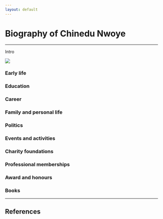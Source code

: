 ```yaml
---
layout: default
---
```

# Biography of Chinedu Nwoye
----------------------------

Intro


[![](https://img.shields.io/badge/UNDER-CONSTRUCTION-blue?style=for-the-badge)](https://hamzamohdzubair.github.io/redant/)

### Early life

### Education

### Career

### Family and personal life

### Politics

### Events and activities

### Charity foundations

### Professional memberships

### Award and honours

### Books


----

## References
